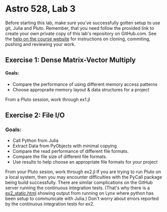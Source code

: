 # Astro 528, Lab 3

Before starting this lab, make sure you've successfully gotten setup to use git, Julia and Pluto.
Remember, that you need follow the provided link to create your own private copy of this lab's repository on GitHub.com.   See the
[help on the course website](https://psuastro528.github.io/Fall2025/tips/labs/) for instructions on cloning, commiting, pushing and reviewing your work.

## Exercise 1: Dense Matrix-Vector Multiply
#### Goals:  

- Compare the performance of using different memory access patterns
- Choose appropraite memory layout & data structures for a project

From a Pluto session, work through ex1.jl

## Exercise 2: File I/O
### Goals:  

- Call Python from Julia
- Extract Data from PyObjects with minimal copying
- Compare the read performance of different file formats.
- Compare the file size of different file formats.
- Use results to help choose an appropriate file formats for your project

From your Pluto sesion, work through ex2.jl
If you are trying to run Pluto on a local system, then you may encounter difficulties with the PyCall package being build successfully.  There are similar complications on the GitHub server running the continuous integration tests.  (That's why there is a [ex2_static.html](https://psuastro528.github.io/lab3/ex2_static.html) showing output from running on Lynx where python has been setup to communicate with Julia.)  Don't worry about errors reported by the continuous integration tests for ex2.
